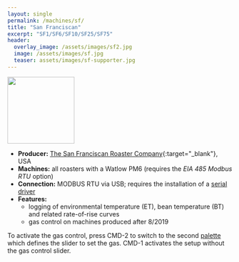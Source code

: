 ```yaml
---
layout: single
permalink: /machines/sf/
title: "San Franciscan"
excerpt: "SF1/SF6/SF10/SF25/SF75"
header:
  overlay_image: /assets/images/sf2.jpg
  image: /assets/images/sf.jpg
  teaser: assets/images/sf-supporter.jpg
---
```


<img class="tab-image" src="{{ site.baseurl }}/assets/images/supporter-badge.png" width="150px">

* __Producer:__ [The San Franciscan Roaster Company](http://www.sanfranroaster.com){:target="_blank"}, USA
* __Machines:__ all roasters with a Watlow PM6 (requires the _EIA 485 Modbus RTU_ option)
* __Connection:__ MODBUS RTU via USB; requires the installation of a [serial driver](/modbus_serial/)
* __Features:__
  - logging of environmental temperature (ET), bean temperature (BT) and related rate-of-rise curves
  - gas control on machines produced after 8/2019

To activate the gas control, press CMD-2 to switch to the second [palette](https://artisan-roasterscope.blogspot.com/2013/02/events-buttons-and-palettes.html) which defines the slider to set the gas. CMD-1 activates the setup without the gas control slider.